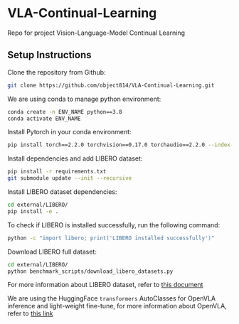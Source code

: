 # VLA-Continual-Learning
Repo for project Vision-Language-Model Continual Learning

## Setup Instructions

Clone the repository from Github:

```bash
git clone https://github.com/object814/VLA-Continual-Learning.git
```

We are using conda to manage python environment:

```bash
conda create -n ENV_NAME python==3.8
conda activate ENV_NAME
```

Install Pytorch in your conda environment:

```bash
pip install torch==2.2.0 torchvision==0.17.0 torchaudio==2.2.0 --index-url https://download.pytorch.org/whl/cu121
```

Install dependencies and add LIBERO dataset:

```bash
pip install -r requirements.txt
git submodule update --init --recursive
```

Install LIBERO dataset dependencies:

```bash
cd external/LIBERO/
pip install -e .
```

To check if LIBERO is installed successfully, run the following command:

```bash
python -c "import libero; print('LIBERO installed successfully')"
```

Download LIBERO full dataset:

```bash
cd external/LIBERO/
python benchmark_scripts/download_libero_datasets.py
```

For more information about LIBERO dataset, refer to [this document](https://lifelong-robot-learning.github.io/LIBERO/html/index.html)

We are using the HuggingFace ```transformers``` AutoClasses for OpenVLA inference and light-weight fine-tune, for more information about OpenVLA, refer to [this link](https://github.com/openvla/openvla?tab=readme-ov-file)

